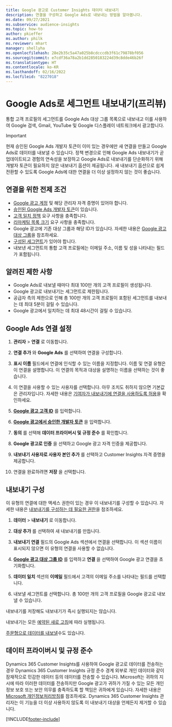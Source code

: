 ```yaml
---
title: Google 광고로 Customer Insights 데이터 내보내기
description: 연결을 구성하고 Google Ads로 내보내는 방법을 알아봅니다.
ms.date: 09/27/2021
ms.subservice: audience-insights
ms.topic: how-to
author: pkieffer
ms.author: philk
ms.reviewer: mhart
manager: shellyha
ms.openlocfilehash: 28e2b35c5a47a025b8cdcccdb3f61c79878bf056
ms.sourcegitcommit: e7cdf36a78a2b1dd2850183224d39c8dde46b26f
ms.translationtype: HT
ms.contentlocale: ko-KR
ms.lasthandoff: 02/16/2022
ms.locfileid: "8227018"
---
```

# <a name="export-segments-to-google-ads-preview"></a>Google Ads로 세그먼트 내보내기(프리뷰)

통합 고객 프로필의 세그먼트를 Google Ads 대상 그룹 목록으로 내보내고 이를 사용하여 Google 검색, Gmail, YouTube 및 Google 디스플레이 네트워크에서 광고합니다. 

> [!IMPORTANT]
> 현재 승인된 Google Ads 개발자 토큰이 이미 있는 경우에만 새 연결을 만들고 Google Ads로 데이터를 내보낼 수 있습니다. 정책 변경으로 인해 Google Ads 내보내기가 곧 업데이트되고 경험의 연속성을 보장하고 Google Ads로 내보내기를 단순화하기 위해 개발자 토큰이 필요하지 않은 내보내기 옵션이 제공됩니다. 새 내보내기 옵션으로 쉽게 전환할 수 있도록 Google Ads에 대한 연결을 더 이상 설정하지 않는 것이 좋습니다.

## <a name="prerequisites-for-connection"></a>연결을 위한 전제 조건

-   [Google 광고 계정](https://ads.google.com/) 및 해당 관리자 자격 증명이 있어야 합니다.
-   [승인된 Google Ads 개발자 토큰](https://developers.google.com/google-ads/api/docs/first-call/dev-token)이 있습니다. 
-   [고객 일치 정책](https://support.google.com/adspolicy/answer/6299717) 요구 사항을 충족합니다.
-   [리마케팅 목록 크기](https://support.google.com/google-ads/answer/7558048) 요구 사항을 충족합니다.
-   Google 광고에 기존 대상 그룹과 해당 ID가 있습니다. 자세한 내용은 [Google 광고 대상 그룹](https://support.google.com/google-ads/answer/7558048?hl=en#:~:text=Audience%20lists%20is%20a%20section,Display%20Network%20through%20remarketing%20campaigns.)을 참조하세요.
-   [구성된 세그먼트](segments.md)가 있어야 합니다.
-   내보낸 세그먼트의 통합 고객 프로필에는 이메일 주소, 이름 및 성을 나타내는 필드가 포함됩니다.

## <a name="known-limitations"></a>알려진 제한 사항

- Google Ads로 내보낼 때마다 최대 100만 개의 고객 프로필이 생성됩니다.
- Google 광고로 내보내기는 세그먼트로 제한됩니다.
- 공급자 측의 제한으로 인해 총 100만 개의 고객 프로필이 포함된 세그먼트를 내보내는 데 최대 5분이 걸릴 수 있습니다. 
- Google 광고에서 일치하는 데 최대 48시간이 걸릴 수 있습니다.

## <a name="set-up-connection-to-google-ads"></a>Google Ads 연결 설정

1. **관리자** > **연결** 로 이동합니다.

1. **연결 추가** 와 **Google Ads** 를 선택하여 연결을 구성합니다.

1. **표시 이름** 필드에서 연결에 인식할 수 있는 이름을 지정합니다. 이름 및 연결 유형은 이 연결을 설명합니다. 이 연결의 목적과 대상을 설명하는 이름을 선택하는 것이 좋습니다.

1. 이 연결을 사용할 수 있는 사용자를 선택합니다. 아무 조치도 취하지 않으면 기본값은 관리자입니다. 자세한 내용은 [기여자가 내보내기에 연결을 사용하도록 허용](connections.md#allow-contributors-to-use-a-connection-for-exports)을 확인하세요.

1. **[Google 광고 고객 ID](https://support.google.com/google-ads/answer/1704344)** 를 입력합니다.

1. **[Google 광고에서 승인한 개발자 토큰](https://developers.google.com/google-ads/api/docs/first-call/dev-token)** 을 입력합니다.

1. **동의** 를 선택해 **데이터 프라이버시 및 규정 준수** 를 확인합니다.

1. **Google 광고로 인증** 을 선택하고 Google 광고 자격 인증을 제공합니다.

1. **내보내기 사용자로 사용자 본인 추가** 를 선택하고 Customer Insights 자격 증명을 제공합니다.

1. 연결을 완료하려면 **저장** 을 선택합니다. 

## <a name="configure-an-export"></a>내보내기 구성

이 유형의 연결에 대한 액세스 권한이 있는 경우 이 내보내기를 구성할 수 있습니다. 자세한 내용은 [내보내기를 구성하는 데 필요한 권한](export-destinations.md#set-up-a-new-export)을 참조하세요.

1. **데이터** > **내보내기** 로 이동합니다.

1. **대상 추가** 를 선택하여 새 내보내기를 만듭니다.

1. **내보내기 연결** 필드의 Google Ads 섹션에서 연결을 선택합니다. 이 섹션 이름이 표시되지 않으면 이 유형의 연결을 사용할 수 없습니다.

1. **[Google 광고 대상 그룹 ID](https://support.google.com/google-ads/answer/7558048?hl=en#:~:text=Audience%20lists%20is%20a%20section,Display%20Network%20through%20remarketing%20campaigns.)** 를 입력하고 **연결** 을 선택하여 Google 광고 연결을 초기화합니다.

1. **데이터 일치** 섹션의 **이메일** 필드에서 고객의 이메일 주소를 나타내는 필드를 선택합니다.

1. 내보낼 세그먼트를 선택합니다. 총 100만 개의 고객 프로필을 Google 광고로 내보낼 수 있습니다.

내보내기를 저장해도 내보내기가 즉시 실행되지는 않습니다.

내보내기는 모든 [예약된 새로 고침](system.md#schedule-tab)에 따라 실행됩니다. 

[주문형으로 데이터를 내보낼](export-destinations.md#run-exports-on-demand)수도 있습니다. 

## <a name="data-privacy-and-compliance"></a>데이터 프라이버시 및 규정 준수

Dynamics 365 Customer Insights를 사용하여 Google 광고로 데이터를 전송하는 경우 Dynamics 365 Customer Insights 규정 준수 경계 외부로 개인 데이터와 같이 잠재적으로 민감한 데이터 등의 데이터를 전송할 수 있습니다. Microsoft는 귀하의 지시에 따라 이러한 데이터를 전송하지만 Google 광고가 귀하가 가질 수 있는 모든 개인 정보 보호 또는 보안 의무를 충족하도록 할 책임은 귀하에게 있습니다. 자세한 내용은 [Microsoft 개인정보처리방침](https://go.microsoft.com/fwlink/?linkid=396732)를 참조하세요.
Dynamics 365 Customer Insights 관리자는 이 기능을 더 이상 사용하지 않도록 이 내보내기 대상을 언제든지 제거할 수 있습니다.


[!INCLUDE[footer-include](../includes/footer-banner.md)]
